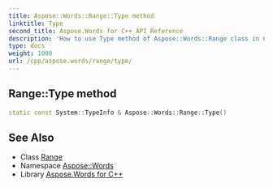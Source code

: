 ```yaml
---
title: Aspose::Words::Range::Type method
linktitle: Type
second_title: Aspose.Words for C++ API Reference
description: 'How to use Type method of Aspose::Words::Range class in C++.'
type: docs
weight: 1000
url: /cpp/aspose.words/range/type/
---
```

## Range::Type method




```cpp
static const System::TypeInfo & Aspose::Words::Range::Type()
```

## See Also

* Class [Range](../)
* Namespace [Aspose::Words](../../)
* Library [Aspose.Words for C++](../../../)
